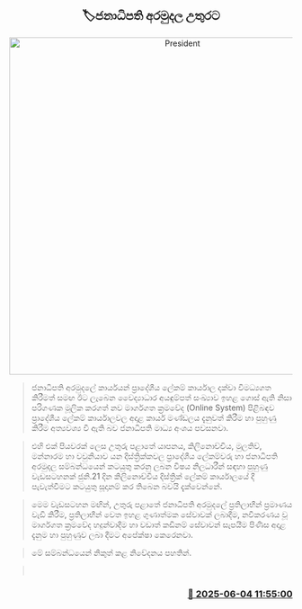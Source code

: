 <p align='center'><b><h2 align='center' title='President's Fund to the North'>🏷ජනාධිපති අරමුදල උතුරට</h2></b></p>
<p align='center'><img src='https://helakuru.sgp1.cdn.digitaloceanspaces.com/esana/images/lib/president-fund.jpg' width='600' alt='President's Fund to the North'></p>

> ජනාධිපති අරමුදලේ කාර්යයන් ප්‍රාදේශීය ලේකම් කාර්යාල දක්වා විමධ්‍යගත කිරීමත් සමඟ ඊට ලැබෙන වෛද්‍යාධාර අයඳුම්පත් සංඛ්‍යාව ඉහළ ගොස් ඇති නිසා පරිගණක මූලික කරගත් නව මාර්ගගත ක්‍රමවේද (Online System) පිළිබඳව ප්‍රාදේශීය ලේකම් කාර්යාලවල අදාළ කාර්ය මණ්ඩලය දැනුවත් කිරීම හා පුහුණු කිරීම අත්‍යවශ්‍ය වී ඇති බව ජනාධිපති මාධ්‍ය අංශය පවසනවා.

> එහි එක් පියවරක් ලෙස උතුරු පළාතේ යාපනය, කිලිනොච්චිය, මුලතිව්, මන්නාරම හා වවුනියාව යන දිස්ත්‍රික්කවල ප්‍රාදේශීය ලේකම්වරු හා ජනාධිපති අරමුදල සම්බන්ධයෙන් කටයුතු කරනු ලබන විෂය නිලධාරීන් සඳහා පුහුණු වැඩසටහනක් ජුනි.21 දින කිලිනොච්චිය දිස්ත්‍රික් ලේකම් කාර්යාලයේ දී පැවැත්වීමට කටයුතු සූදානම් කර තිබෙන බවයි දැක්වෙන්නේ.

> මෙම වැඩසටහන මඟින්, උතුරු පළාතේ ජනාධිපති අරමුදලේ ප්‍රතිලාභීන් ප්‍රමාණය වැඩි කිරීම, ප්‍රතිලාභීන් වෙත ඉහළ ගුණාත්මක සේවාවක් ලබාදීම, නවීකරණය වූ මාර්ගගත ක්‍රමවේද හදුන්වාදීම හා වඩාත් කඩිනම් සේවාවන් සැපයීම පිණිස අදාළ දැනුම හා පුහුණුව ලබා දීමට අපේක්ෂා කෙරෙනවා.

> මේ සම්බන්ධයෙන් නිකුත් කළ නිවේදනය පහතින්.

>  



<h3 align='right'><a href='https://www.helakuru.lk/esana/p/110696/'>📅 2025-06-04 11:55:00</a></h3>
